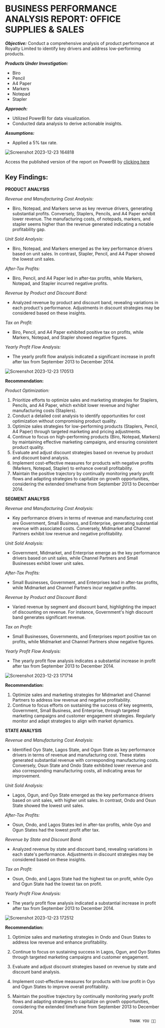 # **BUSINESS PERFORMANCE ANALYSIS REPORT: OFFICE SUPPLIES & SALES**

**_Objective:_** Conduct a comprehensive analysis of product performance at Royalty Limited to identify key drivers and address low-performing products.

**_Products Under Investigation:_**

- Biro
- Pencil
- A4 Paper
- Markers
- Notepad
- Stapler

**_Approach:_**

- Utilized PowerBI for data visualization.
- Conducted data analysis to derive actionable insights.

**_Assumptions:_**

- Applied a 5% tax rate.

![Screenshot 2023-12-23 164818](https://github.com/Adekolaau/Polished-data-hub/assets/128713981/8ae05ae4-bca4-4b71-a6c3-84dca6696f7f)

Access the published version of the report on PowerBI by [clicking here](https://app.powerbi.com/groups/me/reports/a6ff6f99-77f2-4f09-a6cc-873e58c82c2a/ReportSection?experience=power-bi)

## Key Findings:

**PRODUCT ANALYSIS**

_Revenue and Manufacturing Cost Analysis:_

- Biro, Notepad, and Markers serve as key revenue drivers, generating substantial profits. Conversely, Staplers, Pencils, and A4 Paper exhibit lower revenue. The manufacturing costs, of notepads, markers, and stapler seems higher than the revenue generated indicating a notable profitability gap.

_Unit Sold Analysis:_

- Biro, Notepad, and Markers emerged as the key performance drivers based on unit sales. In contrast, Stapler, Pencil, and A4 Paper showed the lowest unit sales.

_After-Tax Profits:_

- Biro, Pencil, and A4 Paper led in after-tax profits, while Markers, Notepad, and Stapler incurred negative profits.

_Revenue by Product and Discount Band:_

- Analyzed revenue by product and discount band, revealing variations in each product's performance. Adjustments in discount strategies may be considered based on these insights.

_Tax on Profit:_

- Biro, Pencil, and A4 Paper exhibited positive tax on profits, while Markers, Notepad, and Stapler showed negative figures.

_Yearly Profit Flow Analysis:_

- The yearly profit flow analysis indicated a significant increase in profit after tax from September 2013 to December 2014.

![Screenshot 2023-12-23 170513](https://github.com/Adekolaau/Polished-data-hub/assets/128713981/3dc44078-3237-4ef7-b49e-9a788c5bf006)

**Recommendation:**

_Product Optimization:_

1. Prioritize efforts to optimize sales and marketing strategies for Staplers, Pencils, and A4 Paper, which exhibit lower revenue and higher manufacturing costs (Staplers).
2. Conduct a detailed cost analysis to identify opportunities for cost optimization without compromising product quality.
3. Optimize sales strategies for low-performing products (Staplers, Pencil, A4 Paper) through targeted marketing and pricing adjustments.
4. Continue to focus on high-performing products (Biro, Notepad, Markers) by maintaining effective marketing campaigns, and ensuring consistent product quality.
5. Evaluate and adjust discount strategies based on revenue by product and discount band analysis.
6. Implement cost-effective measures for products with negative profits (Markers, Notepad, Stapler) to enhance overall profitability.
7. Maintain the positive trajectory by continually monitoring yearly profit flows and adapting strategies to capitalize on growth opportunities, considering the extended timeframe from September 2013 to December 2014.

**SEGMENT ANALYSIS**

_Revenue and Manufacturing Cost Analysis:_

- Key performance drivers in terms of revenue and manufacturing cost are Government, Small Business, and Enterprise, generating substantial revenue with associated costs. Conversely, Midmarket and Channel Partners exhibit low revenue and negative profitability.

_Unit Sold Analysis:_

- Government, Midmarket, and Enterprise emerge as the key performance drivers based on unit sales, while Channel Partners and Small Businesses exhibit lower unit sales.

_After-Tax Profits:_

- Small Businesses, Government, and Enterprises lead in after-tax profits, while Midmarket and Channel Partners incur negative profits.

_Revenue by Product and Discount Band:_

- Varied revenue by segment and discount band, highlighting the impact of discounting on revenue. For instance, Government's high discount band generates significant revenue.

_Tax on Profit:_

- Small Businesses, Governments, and Enterprises report positive tax on profits, while Midmarket and Channel Partners show negative figures.

_Yearly Profit Flow Analysis:_

- The yearly profit flow analysis indicates a substantial increase in profit after tax from September 2013 to December 2014.

![Screenshot 2023-12-23 171714](https://github.com/Adekolaau/Polished-data-hub/assets/128713981/50017685-fd39-4e64-989a-fdbc1c32ce37)

**Recommendation:**

1. Optimize sales and marketing strategies for Midmarket and Channel Partners to address low revenue and negative profitability.
2. Continue to focus efforts on sustaining the success of key segments, Government, Small Business, and Enterprise, through targeted marketing campaigns and customer engagement strategies. Regularly monitor and adapt strategies to align with market dynamics.

**STATE ANALYSIS**

_Revenue and Manufacturing Cost Analysis:_

- Identified Oyo State, Lagos State, and Ogun State as key performance drivers in terms of revenue and manufacturing cost. These states generated substantial revenue with corresponding manufacturing costs. Conversely, Osun State and Ondo State exhibited lower revenue and also corresponding manufacturing costs, all indicating areas for improvement.

_Unit Sold Analysis:_

- Lagos, Ogun, and Oyo State emerged as the key performance drivers based on unit sales, with higher unit sales. In contrast, Ondo and Osun State showed the lowest unit sales.

_After-Tax Profits:_

- Osun, Ondo, and Lagos States led in after-tax profits, while Oyo and Ogun States had the lowest profit after tax.

_Revenue by State and Discount Band:_

- Analyzed revenue by state and discount band, revealing variations in each state's performance. Adjustments in discount strategies may be considered based on these insights.

_Tax on Profit:_

- Osun, Ondo, and Lagos State had the highest tax on profit, while Oyo and Ogun State had the lowest tax on profit.

_Yearly Profit Flow Analysis:_

- The yearly profit flow analysis indicated a substantial increase in profit after tax from September 2013 to December 2014.

![Screenshot 2023-12-23 172512](https://github.com/Adekolaau/Polished-data-hub/assets/128713981/6d604103-9e76-4c95-9baa-4a0adb89c03a)

**Recommendation:**

1.  Optimize sales and marketing strategies in Ondo and Osun States to address low revenue and enhance profitability.
2.  Continue to focus on sustaining success in Lagos, Ogun, and Oyo States through targeted marketing campaigns and customer engagement.
3.  Evaluate and adjust discount strategies based on revenue by state and discount band analysis.
4.  Implement cost-effective measures for products with low profit in Oyo and Ogun States to improve overall profitability.
5.  Maintain the positive trajectory by continually monitoring yearly profit flows and adapting strategies to capitalize on growth opportunities, considering the extended timeframe from September 2013 to December 2014.

                                                             THANK YOU 🙏🏼
